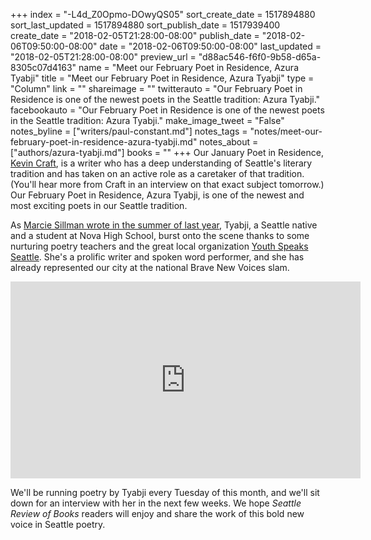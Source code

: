 +++
index = "-L4d_Z0Opmo-DOwyQS05"
sort_create_date = 1517894880
sort_last_updated = 1517894880
sort_publish_date = 1517939400
create_date = "2018-02-05T21:28:00-08:00"
publish_date = "2018-02-06T09:50:00-08:00"
date = "2018-02-06T09:50:00-08:00"
last_updated = "2018-02-05T21:28:00-08:00"
preview_url = "d88ac546-f6f0-9b58-d65a-8305c07d4163"
name = "Meet our February Poet in Residence, Azura Tyabji"
title = "Meet our February Poet in Residence, Azura Tyabji"
type = "Column"
link = ""
shareimage = ""
twitterauto = "Our February Poet in Residence is one of the newest poets in the Seattle tradition: Azura Tyabji."
facebookauto = "Our February Poet in Residence is one of the newest poets in the Seattle tradition: Azura Tyabji."
make_image_tweet = "False"
notes_byline = ["writers/paul-constant.md"]
notes_tags = "notes/meet-our-february-poet-in-residence-azura-tyabji.md"
notes_about = ["authors/azura-tyabji.md"]
books = ""
+++
Our January Poet in Residence, [Kevin Craft](http://www.seattlereviewofbooks.com/writers/kevin-craft/), is a writer who has a deep understanding of Seattle's literary tradition and has taken on an active role as a caretaker of that tradition. (You'll hear more from Craft in an interview on that exact subject tomorrow.) Our February Poet in Residence, Azura Tyabji, is one of the newest and most exciting poets in our Seattle tradition. 

As [Marcie Sillman wrote in the summer of last year](http://kuow.org/post/world-ending-yes-you-have-seen-it-end-and-begin-again-morning), Tyabji, a Seattle native and a student at Nova High School, burst onto the scene thanks to some nurturing poetry teachers and the great local organization [Youth Speaks Seattle](https://www.artscorps.org/programs/teen-leadership/youth-speaks-seattle/). She's a prolific writer and spoken word performer, and she has already represented our city at the national Brave New Voices slam.

<iframe width="560" height="315" src="https://www.youtube.com/embed/b2sat3lHgmQ" frameborder="0" allow="autoplay; encrypted-media" allowfullscreen></iframe>

We'll be running poetry by Tyabji every Tuesday of this month, and we'll sit down for an interview with her in the next few weeks. We hope *Seattle Review of Books* readers will enjoy and share the work of this bold new voice in Seattle poetry.